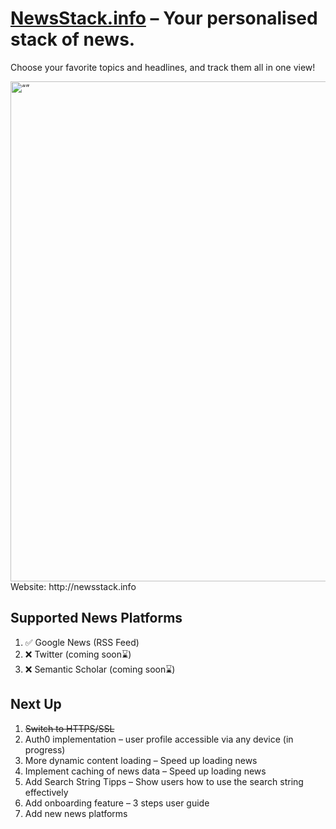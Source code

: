# [NewsStack.info](http://newsstack.info) – Your personalised stack of news.



Choose your favorite topics and headlines, and track them all in one view!


<img src="https://user-images.githubusercontent.com/62531877/235277479-5f252622-a77c-40f6-9f64-7a0e138dd3bb.png" alt= “” width="800px">
Website: http://newsstack.info

## Supported News Platforms

1. ✅ Google News (RSS Feed)
2. ❌ Twitter (coming soon⌛️)
3. ❌ Semantic Scholar (coming soon⌛️)

## Next Up

1. ~~Switch to HTTPS/SSL~~
2. Auth0 implementation – user profile accessible via any device (in progress)
3. More dynamic content loading – Speed up loading news
4. Implement caching of news data – Speed up loading news 
5. Add Search String Tipps – Show users how to use the search string effectively 
6. Add onboarding feature – 3 steps user guide
7. Add new news platforms
